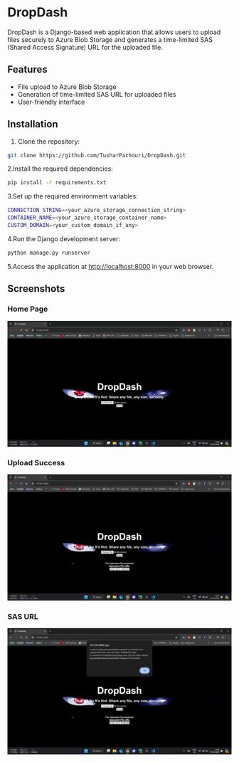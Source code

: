 # DropDash

DropDash is a Django-based web application that allows users to upload files securely to Azure Blob Storage and generates a time-limited SAS (Shared Access Signature) URL for the uploaded file.

## Features

- File upload to Azure Blob Storage
- Generation of time-limited SAS URL for uploaded files
- User-friendly interface

## Installation

1. Clone the repository:

```bash
git clone https://github.com/TusharPachouri/DropDash.git
```

2.Install the required dependencies:

```bash
pip install -r requirements.txt
```

3.Set up the required environment variables:

```bash
CONNECTION_STRING=<your_azure_storage_connection_string>
CONTAINER_NAME=<your_azure_storage_container_name>
CUSTOM_DOMAIN=<your_custom_domain_if_any>
```

4.Run the Django development server:

```bash
python manage.py runserver
```

5.Access the application at <http://localhost:8000> in your web browser.

## Screenshots

### Home Page

![Home Page](screenshots/home.png)

### Upload Success

![Upload Success](screenshots/Uploaded.png)

### SAS URL

![Copy SAS Url](screenshots/LinkCopied.png)
